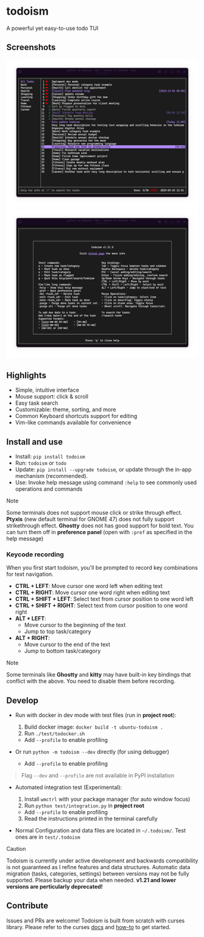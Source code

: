 # todoism

A powerful yet easy-to-use todo TUI

## Screenshots

![screenshot](https://raw.githubusercontent.com/Q1CHENL/todoism/v1.21.9-release/assets/screenshot-latest.png)
![screenshot-help](https://raw.githubusercontent.com/Q1CHENL/todoism/v1.21.9-release/assets/screenshot-help-latest.png)

## Highlights

- Simple, intuitive interface
- Mouse support: click & scroll
- Easy task search
- Customizable: theme, sorting, and more
- Common Keyboard shortcuts support for editing
- Vim-like commands available for convenience

## Install and use

- Install: `pip install todoism`
- Run: `todoism` or `todo`
- Update: `pip install --upgrade todoism`, or update through the in-app mechanism (recommended).
- Use: Invoke help message using command `:help` to see commonly used operations and commands

> [!NOTE]
> Some terminals does not support mouse click or strike through effect.
> **Ptyxis** (new default terminal for GNOME 47) does not fully support strikethrough effect. **Ghostty** does not has good support for bold text.
> You can turn them off in **preference panel** (open with `:pref` as specified in the help message)

### Keycode recording

When you first start todoism, you'll be prompted to record key combinations for text navigation.

- **CTRL + LEFT**: Move cursor one word left when editing text
- **CTRL + RIGHT**: Move cursor one word right when editing text
- **CTRL + SHIFT + LEFT**: Select text from cursor position to one word left
- **CTRL + SHIFT + RIGHT**: Select text from cursor position to one word right
- **ALT + LEFT**:
  - Move cursor to the beginning of the text
  - Jump to top task/category
- **ALT + RIGHT**:
  - Move cursor to the end of the text
  - Jump to bottom task/category

> [!NOTE]
> Some terminals like **Ghostty** and **kitty** may have built-in key bindings that conflict with the above. You need to disable them before recording.

## Develop

- Run with docker in dev mode with test files (run in **project root**):

  1. Build docker image: `docker build -t ubuntu-todoism .`
  2. Run `./test/todocker.sh`

  - Add `--profile` to enable profiling

- Or run `python -m todoism --dev` directly (for using debugger)

  - Add `--profile` to enable profiling

> Flag `--dev` and `--profile` are not available in PyPI installation

- Automated integration test (Experimental):

  1. Install `wmctrl` with your package manager (for auto window focus)
  2. Run `python test/integration.py` in **project root**

  - Add `--profile` to enable profiling

  3. Read the instructions printed in the terminal carefully

- Normal Configuration and data files are located in `~/.todoism/`. Test ones are in `test/.todoism`

> [!CAUTION]
> Todoism is currently under active development and backwards compatibility is not guaranteed as I refine features and data structures. Automatic data migration (tasks, categories, settings) between versions may not be fully supported. Please backup your data when needed. **v1.21 and lower versions are perticularly deprecated!**

## Contribute

Issues and PRs are welcome! Todoism is built from scratch with curses library. Please refer to the curses [docs](https://docs.python.org/3/library/curses.html#module-curses) and [how-to](https://docs.python.org/3/howto/curses.html) to get started.
